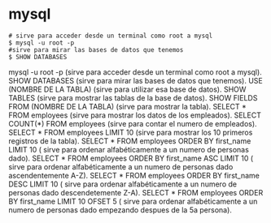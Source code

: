 # mysql

```mysql
# sirve para acceder desde un terminal como root a mysql
$ mysql -u root -p
#sirve para mirar las bases de datos que tenemos
$ SHOW DATABASES
```
mysql -u root -p (sirve para acceder desde un terminal como root a mysql).
SHOW DATABASES (sirve para mirar las bases de datos que tenemos).
USE (NOMBRE DE LA TABLA) (sirve para utilizar esa base de datos).
SHOW TABLES (sirve para mostrar las tablas de la base de datos).
SHOW FIELDS FROM (NOMBRE DE LA TABLA) (sirve para mostrar la tabla).
SELECT * FROM employees (sirve para mostrar los datos de los empleados).
SELECT COUNT(*) FROM employees (sirve para contar el numero de empleados).
SELECT * FROM employees LIMIT 10 (sirve para mostrar los 10 primeros registros de la tabla).
SELECT * FROM employees ORDER BY first_name LIMIT 10 ( sirve para ordenar alfabéticamente a un numero de personas dado).
SELECT * FROM employees ORDER BY first_name ASC LIMIT 10 ( sirve para ordenar alfabéticamente a un numero de personas dado ascendentemente A-Z).
SELECT * FROM employees ORDER BY first_name DESC LIMIT 10 ( sirve para ordenar alfabéticamente a un numero de personas dado descendetemente Z-A).
SELECT * FROM employees ORDER BY first_name LIMIT 10 OFSET 5 ( sirve para ordenar alfabéticamente a un numero de personas dado empezando despues de la 5a persona).
